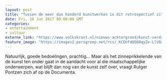 ```yaml
---
layout: post
title: "Tussen de meer dan honderd kunstwerken in dit retrospectief zit er een die de rest optilt ★★★☆☆"
date: Fri, 16 Jun 2017 00:00:00 GMT
categories: 
- entertainment 
- cultuur 
externe_link: "https://www.volkskrant.nl/nieuws-achtergrond/kunst-verdrinkt-in-goede-bedoelingen-op-documenta~b4ce384c/"
feature_image: "https://images2.persgroep.net/rcs/_KCEUfdQQQ8qyZe-LlVQz1CjfGM/diocontent/112801465/_crop/295/76/871/871/_fill/320/320?appId=93a17a8fd81db0de025c8abd1cca1279&quality=0.85"
---
```


Natuurlijk, goede bedoelingen, prachtig... Maar als het zinneprikkelende van de kunst ten onder gaat in de aandacht voor al die maatschappelijke onderwerpen, wat blijft dan nog van de kunst zelf over, vraagt Rutger Pontzen zich af op de Documenta.
